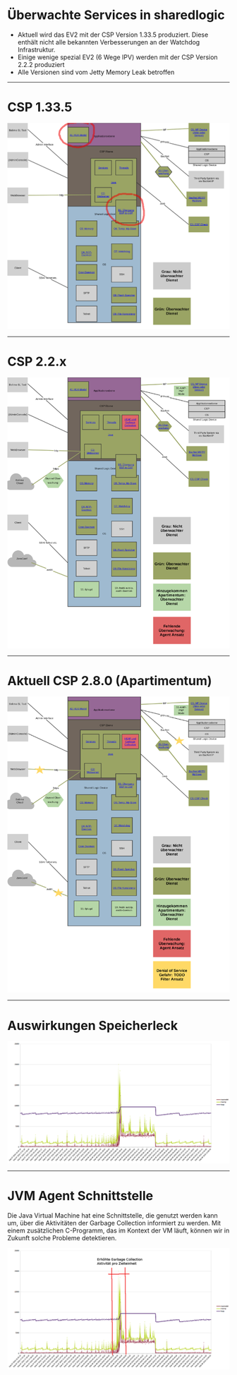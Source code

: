# Überwachte Services in sharedlogic

* Aktuell wird das EV2 mit der CSP Version 1.33.5 produziert. Diese enthält nicht alle bekannten Verbesserungen an der Watchdog Infrastruktur.
* Einige wenige spezial EV2 (6 Wege IPV) werden mit der CSP Version 2.2.2 produziert
* Alle Versionen sind vom Jetty Memory Leak betroffen

***

# CSP 1.33.5

![alt text](images/1.33.5-watchdogStandV1.33.5.png "CSP 1.33.5")

***

# CSP 2.2.x

![alt text](images/2.2.x-watchdogStandV2.2.2.png "CSP 2.2.x")

***

# Aktuell CSP 2.8.0 (Apartimentum)

![alt text](images/2.8.0-watchdogDenialOfService.png "CSP 2.8.0")

***

# Auswirkungen Speicherleck

![alt text](images/speicherleak.png "Speicherleak")

***

# JVM Agent Schnittstelle

Die Java Virtual Machine hat eine Schnittstelle, die genutzt werden kann um, über die Aktivitäten der Garbage Collection informiert zu werden. Mit einem zusätzlichen C-Programm, das im Kontext der VM läuft, können wir in Zukunft solche Probleme detektieren. 

![alt text](images/speicherleakAgent.png "Speicherleak")

